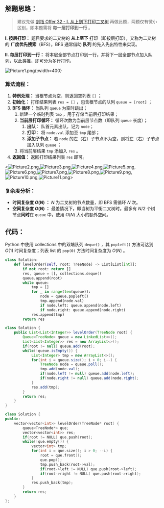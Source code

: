 ## 解题思路：

> 建议先做 [剑指 Offer 32 - I. 从上到下打印二叉树](https://leetcode-cn.com/problems/cong-shang-dao-xia-da-yin-er-cha-shu-lcof/solution/mian-shi-ti-32-i-cong-shang-dao-xia-da-yin-er-ch-4/) 再做此题，两题仅有微小区别，即本题需将 **每一层打印到一行** 。

**I. 按层打印：** 题目要求的二叉树的 **从上至下** 打印（即按层打印），又称为二叉树的 **广度优先搜索**（BFS）。BFS 通常借助 **队列** 的先入先出特性来实现。

**II. 每层打印到一行：** 将本层全部节点打印到一行，并将下一层全部节点加入队列，以此类推，即可分为多行打印。

![Picture1.png](https://pic.leetcode-cn.com/a58477c74c96779c265ce3028def7625d16042895d2c21f7fb0293df7b213276-Picture1.png){:width=400}

### 算法流程：

1. **特例处理：** 当根节点为空，则返回空列表 `[]` ；
2. **初始化：** 打印结果列表 `res = []` ，包含根节点的队列 `queue = [root]` ；
3. **BFS 循环：** 当队列 `queue` 为空时跳出；
   1. 新建一个临时列表 `tmp` ，用于存储当前层打印结果；
   2. **当前层打印循环：** 循环次数为当前层节点数（即队列 `queue` 长度）；
      1. **出队：** 队首元素出队，记为 `node`；
      2. **打印：** 将 `node.val` 添加至 `tmp` 尾部；
      3. **添加子节点：** 若 `node` 的左（右）子节点不为空，则将左（右）子节点加入队列 `queue` ；
   3. 将当前层结果 `tmp` 添加入 `res` 。
4. **返回值：** 返回打印结果列表 `res` 即可。

<![Picture2.png](https://pic.leetcode-cn.com/2aaa6b8a29c2cc3b5bf90cafc2a2d26c3fa0691ea9ad3d2139826c9fa20e5325-Picture2.png),![Picture3.png](https://pic.leetcode-cn.com/af416e73f4c3ee15a92e895697f1e8da09a225958db3697ae68083dfd835a5b0-Picture3.png),![Picture4.png](https://pic.leetcode-cn.com/435a8f39b8365bf7fdbdac6ad3f952d3d86552703cf6c6d8986811d23cef41ee-Picture4.png),![Picture5.png](https://pic.leetcode-cn.com/5bb17b9bdbe2b6f2cc82adfa80beb09a269ee1988c87e0301f8104e0e3ea72fb-Picture5.png),![Picture6.png](https://pic.leetcode-cn.com/5ecd431e77936c8cfdfe67ce18592ba3b1bd786818fed8728dc4c1303de5029e-Picture6.png),![Picture7.png](https://pic.leetcode-cn.com/aaa30c224754d66181d906fca0989e4e3c78b4359659a9e5627339993642fc47-Picture7.png),![Picture8.png](https://pic.leetcode-cn.com/8bd6149dc6b5245b652e55aa86f311fceed164058b70a56eb859a0e94f1e5884-Picture8.png),![Picture9.png](https://pic.leetcode-cn.com/9dc9b25624dc3a2e34498df7e0ad62fb4d4f1344b8a357000316d30da66ea1d2-Picture9.png),![Picture10.png](https://pic.leetcode-cn.com/12083cf216791dc6dbe6261feb1677dc9548215f6739a4465fd0aa042faa1284-Picture10.png),![Picture11.png](https://pic.leetcode-cn.com/87e1cd8e79655516f5881421153b16d8dbb3f4aea59d925b0aa89016cfc690b0-Picture11.png)>

### 复杂度分析：

- **时间复杂度 $O(N)$ ：** $N$ 为二叉树的节点数量，即 BFS 需循环 $N$ 次。
- **空间复杂度 $O(N)$ ：** 最差情况下，即当树为平衡二叉树时，最多有 $N/2$ 个树节点**同时**在 `queue` 中，使用 $O(N)$ 大小的额外空间。

## 代码：

Python 中使用 collections 中的双端队列 `deque()` ，其 `popleft()` 方法可达到 $O(1)$ 时间复杂度；列表 list 的 `pop(0)` 方法时间复杂度为 $O(N)$ 。

```Python []
class Solution:
    def levelOrder(self, root: TreeNode) -> List[List[int]]:
        if not root: return []
        res, queue = [], collections.deque()
        queue.append(root)
        while queue:
            tmp = []
            for _ in range(len(queue)):
                node = queue.popleft()
                tmp.append(node.val)
                if node.left: queue.append(node.left)
                if node.right: queue.append(node.right)
            res.append(tmp)
        return res
```

```Java []
class Solution {
    public List<List<Integer>> levelOrder(TreeNode root) {
        Queue<TreeNode> queue = new LinkedList<>();
        List<List<Integer>> res = new ArrayList<>();
        if(root != null) queue.add(root);
        while(!queue.isEmpty()) {
            List<Integer> tmp = new ArrayList<>();
            for(int i = queue.size(); i > 0; i--) {
                TreeNode node = queue.poll();
                tmp.add(node.val);
                if(node.left != null) queue.add(node.left);
                if(node.right != null) queue.add(node.right);
            }
            res.add(tmp);
        }
        return res;
    }
}
```

```C++ []
class Solution {
public:
    vector<vector<int>> levelOrder(TreeNode* root) {
        queue<TreeNode*> que;
        vector<vector<int>> res;
        if(root != NULL) que.push(root);
        while(!que.empty()) {
            vector<int> tmp;
            for(int i = que.size(); i > 0; --i) {
                root = que.front();
                que.pop();
                tmp.push_back(root->val);
                if(root->left != NULL) que.push(root->left);
                if(root->right != NULL) que.push(root->right);
            }
            res.push_back(tmp);
        }
        return res;
    }
};
```
